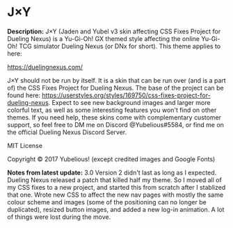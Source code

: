 # J×Y

**Description:**
J×Y (Jaden and Yubel v3 skin affecting CSS Fixes Project for Dueling Nexus) is a Yu-Gi-Oh! GX themed style affecting the online Yu-Gi-Oh! TCG simulator Dueling Nexus (or DNx for short). This theme applies to here:

https://duelingnexus.com/

J×Y should not be run by itself. It is a skin that can be run over (and is a part of) the CSS Fixes Project for Dueling Nexus. The base of the project can be found here: https://userstyles.org/styles/169750/css-fixes-project-for-dueling-nexus.
Expect to see new background images and larger more colorful text, as well as some interesting features you won't find on other themes. If you need help, these skins come with complementary customer support, so feel free to DM me on Discord @Yubelious#5584, or find me on the official Dueling Nexus Discord Server.

MIT License

Copyright © 2017 Yubelious!
(except credited images and Google Fonts)

**Notes from latest update:**
3.0 Version 2 didn't last as long as I expected. Dueling Nexus released a patch that killed half my theme. So I moved all of my CSS fixes to a new project, and started this from scratch after I stablized that one. Wrote new CSS to affect the new nav pages with mostly the same colour scheme and images (some of the positioning can no longer be duplicated), resized button images, and added a new log-in animation. A lot of things were lost during the move.
